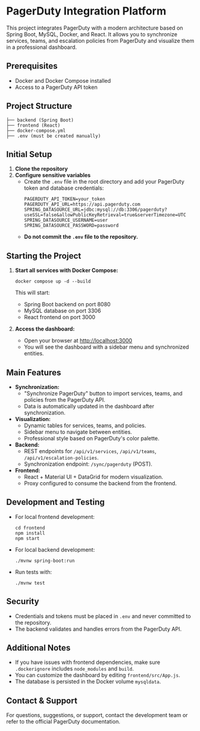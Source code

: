 
# PagerDuty Integration Platform

This project integrates PagerDuty with a modern architecture based on Spring Boot, MySQL, Docker, and React. It allows you to synchronize services, teams, and escalation policies from PagerDuty and visualize them in a professional dashboard.

## Prerequisites
- Docker and Docker Compose installed
- Access to a PagerDuty API token

## Project Structure
```
├── backend (Spring Boot)
├── frontend (React)
├── docker-compose.yml
├── .env (must be created manually)
```

## Initial Setup
1. **Clone the repository**
2. **Configure sensitive variables**
   - Create the `.env` file in the root directory and add your PagerDuty token and database credentials:
     ```
     PAGERDUTY_API_TOKEN=your_token
     PAGERDUTY_API_URL=https://api.pagerduty.com
     SPRING_DATASOURCE_URL=jdbc:mysql://db:3306/pagerduty?useSSL=false&allowPublicKeyRetrieval=true&serverTimezone=UTC
     SPRING_DATASOURCE_USERNAME=user
     SPRING_DATASOURCE_PASSWORD=password
     ```
   - **Do not commit the `.env` file to the repository.**

## Starting the Project
1. **Start all services with Docker Compose:**
   ```
   docker compose up -d --build
   ```
   This will start:
   - Spring Boot backend on port 8080
   - MySQL database on port 3306
   - React frontend on port 3000

2. **Access the dashboard:**
   - Open your browser at [http://localhost:3000](http://localhost:3000)
   - You will see the dashboard with a sidebar menu and synchronized entities.

## Main Features
- **Synchronization:**
  - "Synchronize PagerDuty" button to import services, teams, and policies from the PagerDuty API.
  - Data is automatically updated in the dashboard after synchronization.
- **Visualization:**
  - Dynamic tables for services, teams, and policies.
  - Sidebar menu to navigate between entities.
  - Professional style based on PagerDuty's color palette.
- **Backend:**
  - REST endpoints for `/api/v1/services`, `/api/v1/teams`, `/api/v1/escalation-policies`.
  - Synchronization endpoint: `/sync/pagerduty` (POST).
- **Frontend:**
  - React + Material UI + DataGrid for modern visualization.
  - Proxy configured to consume the backend from the frontend.

## Development and Testing
- For local frontend development:
  ```
  cd frontend
  npm install
  npm start
  ```
- For local backend development:
  ```
  ./mvnw spring-boot:run
  ```
- Run tests with:
  ```
  ./mvnw test
  ```

## Security
- Credentials and tokens must be placed in `.env` and never committed to the repository.
- The backend validates and handles errors from the PagerDuty API.

## Additional Notes
- If you have issues with frontend dependencies, make sure `.dockerignore` includes `node_modules` and `build`.
- You can customize the dashboard by editing `frontend/src/App.js`.
- The database is persisted in the Docker volume `mysqldata`.

## Contact & Support
For questions, suggestions, or support, contact the development team or refer to the official PagerDuty documentation.
